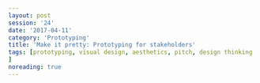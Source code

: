```yaml
--- 
layout: post 
session: '24' 
date: '2017-04-11' 
category: 'Prototyping' 
title: 'Make it pretty: Prototyping for stakeholders' 
tags: [prototyping, visual design, aesthetics, pitch, design thinking			] 
noreading: true
--- 
```


<excerpt/>
